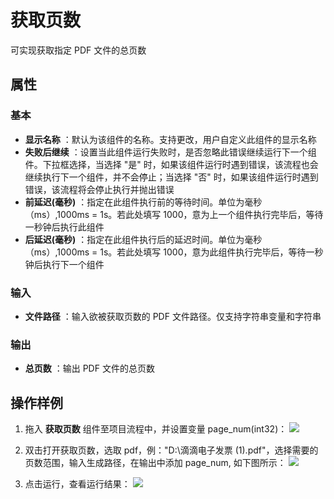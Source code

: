 # 获取页数

可实现获取指定 PDF 文件的总页数

## 属性

### 基本

- **显示名称** ：默认为该组件的名称。支持更改，用户自定义此组件的显示名称
- **失败后继续** ：设置当此组件运行失败时，是否忽略此错误继续运行下一个组件。下拉框选择，当选择 "是" 时，如果该组件运行时遇到错误，该流程也会继续执行下一个组件，并不会停止；当选择 "否" 时，如果该组件运行时遇到错误，该流程将会停止执行并抛出错误
- **前延迟(毫秒)** ：指定在此组件执行前的等待时间。单位为毫秒（ms）,1000ms = 1s。若此处填写 1000，意为上一个组件执行完毕后，等待一秒钟后执行此组件
- **后延迟(毫秒)** ：指定在此组件执行后的延迟时间。单位为毫秒（ms）,1000ms = 1s。若此处填写 1000，意为此组件执行完毕后，等待一秒钟后执行下一个组件

### 输入

- **文件路径** ：输入欲被获取页数的 PDF 文件路径。仅支持字符串变量和字符串

### 输出

- **总页数** ：输出 PDF 文件的总页数

## 操作样例

1. 拖入 **获取页数** 组件至项目流程中，并设置变量 page_num(int32)：
![](https://docimages.blob.core.chinacloudapi.cn/images/Activities/GetPageNumbers_1.png)

2. 双击打开获取页数，选取 pdf，例："D:\\滴滴电子发票 (1).pdf"，选择需要的页数范围，输入生成路径，在输出中添加 page_num, 如下图所示：
![](https://docimages.blob.core.chinacloudapi.cn/images/Activities/GetPageNumbers_2.png)

3. 点击运行，查看运行结果：
![](https://docimages.blob.core.chinacloudapi.cn/images/Activities/GetPageNumbers_3.png)